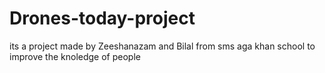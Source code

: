 # Drones-today-project
its a project made by Zeeshanazam and Bilal from sms aga khan school to improve the knoledge of people
